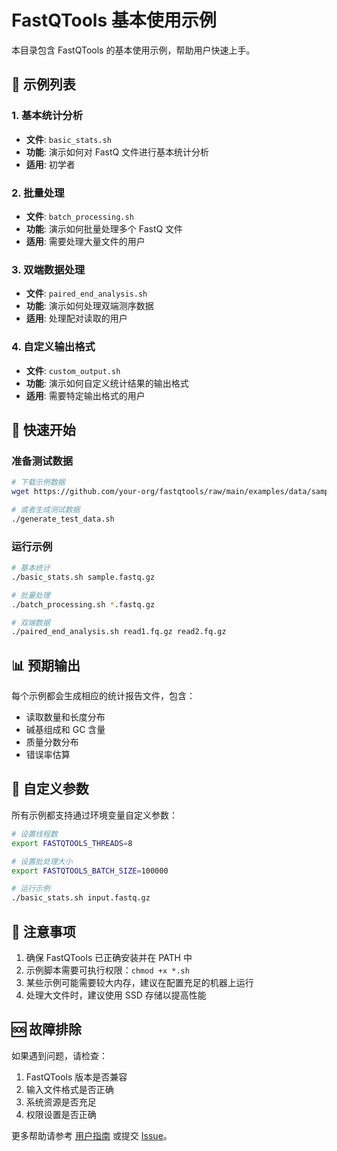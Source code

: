# FastQTools 基本使用示例

本目录包含 FastQTools 的基本使用示例，帮助用户快速上手。

## 📁 示例列表

### 1. 基本统计分析
- **文件**: `basic_stats.sh`
- **功能**: 演示如何对 FastQ 文件进行基本统计分析
- **适用**: 初学者

### 2. 批量处理
- **文件**: `batch_processing.sh`
- **功能**: 演示如何批量处理多个 FastQ 文件
- **适用**: 需要处理大量文件的用户

### 3. 双端数据处理
- **文件**: `paired_end_analysis.sh`
- **功能**: 演示如何处理双端测序数据
- **适用**: 处理配对读取的用户

### 4. 自定义输出格式
- **文件**: `custom_output.sh`
- **功能**: 演示如何自定义统计结果的输出格式
- **适用**: 需要特定输出格式的用户

## 🚀 快速开始

### 准备测试数据

```bash
# 下载示例数据
wget https://github.com/your-org/fastqtools/raw/main/examples/data/sample.fastq.gz

# 或者生成测试数据
./generate_test_data.sh
```

### 运行示例

```bash
# 基本统计
./basic_stats.sh sample.fastq.gz

# 批量处理
./batch_processing.sh *.fastq.gz

# 双端数据
./paired_end_analysis.sh read1.fq.gz read2.fq.gz
```

## 📊 预期输出

每个示例都会生成相应的统计报告文件，包含：

- 读取数量和长度分布
- 碱基组成和 GC 含量
- 质量分数分布
- 错误率估算

## 🔧 自定义参数

所有示例都支持通过环境变量自定义参数：

```bash
# 设置线程数
export FASTQTOOLS_THREADS=8

# 设置批处理大小
export FASTQTOOLS_BATCH_SIZE=100000

# 运行示例
./basic_stats.sh input.fastq.gz
```

## 📝 注意事项

1. 确保 FastQTools 已正确安装并在 PATH 中
2. 示例脚本需要可执行权限：`chmod +x *.sh`
3. 某些示例可能需要较大内存，建议在配置充足的机器上运行
4. 处理大文件时，建议使用 SSD 存储以提高性能

## 🆘 故障排除

如果遇到问题，请检查：

1. FastQTools 版本是否兼容
2. 输入文件格式是否正确
3. 系统资源是否充足
4. 权限设置是否正确

更多帮助请参考 [用户指南](../../docs/user-guide/) 或提交 [Issue](https://github.com/your-org/fastqtools/issues)。
